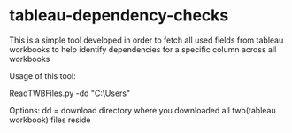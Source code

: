 # tableau-dependency-checks
This is a simple tool developed in order to fetch all used fields from tableau workbooks to help identify dependencies for a specific column across all workbooks

Usage of this tool:

ReadTWBFiles.py -dd "C:\Users\" 

Options:
dd = download directory where you downloaded all twb(tableau workbook) files reside
  

